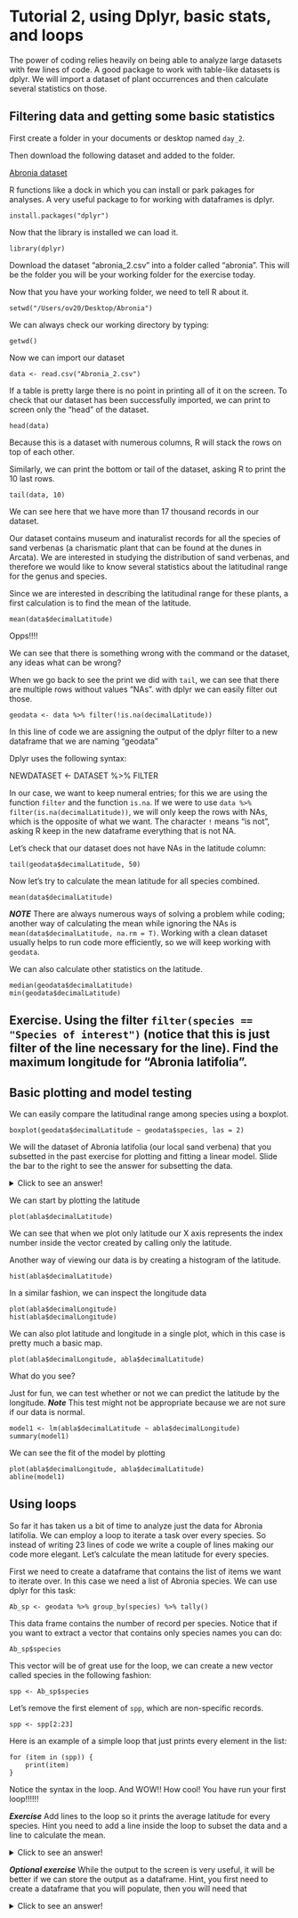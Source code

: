 # Tutorial 2, using Dplyr, basic stats, and loops

The power of coding relies heavily on being able to analyze large datasets with few lines of code. A good package to work with table-like datasets is dplyr. We will import a dataset of plant occurrences and then calculate several statistics on those.

## Filtering data and getting some basic statistics 

First create a folder in your documents or desktop named `day_2`.

Then download the following dataset and added to the folder.

[Abronia dataset](https://www.dropbox.com/s/z583pnzvyail7pr/abronia_2.csv?dl=0) 



R functions like a dock in which you can install or park pakages for analyses. A very useful package to for working with dataframes is dplyr.

```
install.packages("dplyr")
```

Now that the library is installed we can load it.
```
library(dplyr)
```

Download the dataset “abronia_2.csv” into a folder called “abronia”. This will be the folder you will be your working folder for the exercise today.

Now that you have your working folder, we need to tell R about it.

```
setwd("/Users/ov20/Desktop/Abronia")
```

We can always check our working directory by typing:
```
getwd()
```

Now we can import our dataset
```
data <- read.csv("Abronia_2.csv")
```


If a table is pretty large there is no point in printing all of it on the screen. To check that our dataset has been successfully imported, we can print to screen only the “head” of the dataset.
```
head(data)
```
Because this is a dataset with numerous columns, R will stack the rows on top of each other.

Similarly, we can print the bottom or tail of the dataset, asking R to print the 10 last rows.
```
tail(data, 10)
```
We can see here that we have more than 17 thousand records in our dataset.

Our dataset contains museum and inaturalist records for all the species of sand verbenas (a charismatic plant that can be found at the dunes in Arcata). We are interested in studying the distribution of sand verbenas, and therefore we would like to know several statistics about the latitudinal range for the genus and species.

Since we are interested in describing the latitudinal range for these plants, a first calculation is to find the mean of the latitude.

```
mean(data$decimalLatitude)
```

Opps!!!!

We can see that there is something wrong with the command or the dataset, any ideas what can be wrong?

When we go back to see the print we did with `tail`, we can see that there are multiple rows without values “NAs”.  with dplyr we can easily filter out those.
```
geodata <- data %>% filter(!is.na(decimalLatitude))
```
In this line of code we are assigning the output of the dplyr filter to a new dataframe that we are naming “geodata”

Dplyr uses the following syntax:

NEWDATASET <- DATASET %>% FILTER

In our case, we want to keep numeral entries; for this we are using the function `filter` and the function `is.na`. If we were to use `data %>% filter(is.na(decimalLatitude))`, we will only keep the rows with NAs, which is the opposite of what we want. The character `!` means “is not”, asking R keep in the new dataframe everything that is not NA.



Let’s check that our dataset does not have NAs in the latitude column:

```
tail(geodata$decimalLatitude, 50)
```

Now let’s try to calculate the mean latitude for all species combined.
```
mean(data$decimalLatitude)
```

***NOTE*** There are always numerous ways of solving a problem while coding; another way of calculating the mean while ignoring the NAs is `mean(data$decimalLatitude, na.rm = T)`. Working with a clean dataset usually helps to run code more efficiently, so we will keep working with `geodata`.

We can also calculate other statistics on the latitude.

```
median(geodata$decimalLatitude)
min(geodata$decimalLatitude)
```

## Exercise. Using the filter `filter(species == "Species of interest")` (notice that this is just filter of the line necessary for the line). Find the maximum longitude for “Abronia latifolia”.



## Basic plotting and model testing

We can easily compare the latitudinal range among species using a boxplot.
```
boxplot(geodata$decimalLatitude ~ geodata$species, las = 2)
```

We will the dataset of Abronia latifolia (our local sand verbena) that you subsetted in the past exercise for plotting and fitting a linear model. Slide the bar to the right to see the answer for subsetting the data.

<details>
  <summary>Click to see an answer!</summary>
  
```
abla <- geodata %>% filter(species == "Abronia latifolia")
```
  

</details>

We can start by plotting the latitude 
```
plot(abla$decimalLatitude)
```

We can see that when we plot only latitude our X axis represents the index number inside the vector created by calling only the latitude.

Another way of viewing our data is by creating a histogram of the latitude.

```
hist(abla$decimalLatitude)
```

In a similar fashion, we can inspect the longitude data

```
plot(abla$decimalLongitude)
hist(abla$decimalLongitude)
```

We can also plot latitude and longitude in a single plot, which in this case is pretty much a basic map.

```
plot(abla$decimalLongitude, abla$decimalLatitude)
```
What do you see?


Just for fun, we can test whether or not we can predict the latitude by the longitude. ***Note*** This test might not be appropriate because we are not sure if our data is normal. 
```
model1 <- lm(abla$decimalLatitude ~ abla$decimalLongitude)
summary(model1)
```

We can see the fit of the model by plotting
```
plot(abla$decimalLongitude, abla$decimalLatitude)
abline(model1)
```


## Using loops 

So far it has taken us a bit of time to analyze just the data for Abronia latifolia. We can employ a loop to iterate a task over every species. So instead of writing 23 lines of code we write a couple of lines making our code more elegant. Let’s calculate the mean latitude for every species.

First we need to create a dataframe that contains the list of items we want to iterate over. In this case we need a list of Abronia species. We can use dplyr for this task:

```
Ab_sp <- geodata %>% group_by(species) %>% tally()
```
This data frame contains the number of record per species. Notice that if you want to extract a vector that contains only species names you can do:

```
Ab_sp$species
```

This vector will be of great use for the loop, we can create a new vector called species in the following fashion:

```
spp <- Ab_sp$species
```

Let’s remove the first element of `spp`, which are non-specific records.

```
spp <- spp[2:23]
``` 

Here is an example of a simple loop that just prints every element in the list:

```
for (item in (spp)) {
	print(item)
}
```
Notice the syntax in the loop. And WOW!! How cool! You have run your first loop!!!!!!

***Exercise*** Add lines to the loop so it prints the average latitude for every species. Hint you need to add a line inside the loop to subset the data and a line to calculate the mean.

<details>
  <summary>Click to see an answer!</summary>
  
```
for (item in (spp)) {
	print(item)
	subset <- geodata %>% filter(species == item)
	mn <- mean(subset$decimalLatitude)
	print(mn)
}
```
  

</details>

***Optional exercise*** While the output to the screen is very useful, it will be better if we can store the output as a dataframe. Hint, you first need to create a dataframe that you will populate, then you will need that 

<details>
  <summary>Click to see an answer!</summary>
  
```
for (item in (spp)) {
	print(item)
	subset <- geodata %>% filter(species == item)
	mn <- mean(subset$decimalLatitude)
	print(mn)
}
```
  

</details>







